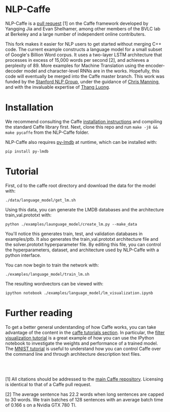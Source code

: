 # NLP-Caffe

NLP-Caffe is a <a href="https://github.com/Russell91/nlp_caffe/blob/master/CHANGES.txt" target="_blank">pull request</a> [1] on the Caffe framework developed by Yangqing Jia and Evan Shelhamer, among other members of the BVLC lab at Berkeley and a large number of independent online contributers. 

This fork makes it easier for NLP users to get started without merging C++ code. The current example constructs a language model for a small subset of Google's Billion Word corpus. It uses a two-layer LSTM architecture that processes in excess of 15,000 words per second [2], and achieves a perplexity of 89. More examples for Machine Translation using the encoder-decoder model and character-level RNNs are in the works. Hopefully, this code will eventually be merged into the Caffe master branch. This work was funded by the <a href="http://nlp.stanford.edu/" target="_blank">Stanford NLP Group</a>, under the guidance of <a href="http://nlp.stanford.edu/~manning/" target="_blank">Chris Manning</a>, and with the invaluable expertise of <a href="http://stanford.edu/~lmthang/" target="_blank">Thang Luong</a>.

# Installation

We recommend consulting the Caffe <a href="http://caffe.berkeleyvision.org/installation.html" target="_blank">installation instructions</a> and compiling the standard Caffe library first. Next, clone this repo and run `make -j8 && make pycaffe` from the NLP-Caffe folder.

NLP-Caffe also requires <a href="https://github.com/dw/py-lmdb/" target="_blank">py-lmdb</a> at runtime, which can be installed with:

    pip install py-lmdb

# Tutorial

First, cd to the caffe root directory and download the data for the model with:

    ./data/language_model/get_lm.sh

Using this data, you can generate the LMDB databases and the architecture train_val.prototxt with:

    python ./examples/launguage_model/create_lm.py --make_data

You'll notice this generates train, test, and validation databases in examples/ptb. It also generates the train_val.prototxt architecture file and the solver.prototxt hyperparameter file. By editing this file, you can control the hyperparameters, dataset, and architecture used by NLP-Caffe with a python interface.

You can now begin to train the network with:

    ./examples/language_model/train_lm.sh

The resulting wordvectors can be viewed with:

    ipython notebook ./examples/language_model/lm_visualization.ipynb

# Further reading

To get a better general understanding of how Caffe works, you can take advantage of the content in the <a href="http://caffe.berkeleyvision.org/installation.html" target="_blank">caffe tutorials section</a>. In particular, the <a href="http://nbviewer.ipython.org/github/BVLC/caffe/blob/master/examples/filter_visualization.ipynb" target="_blank">filter visualization tutorial</a> is a great example of how you can use the IPython notebook to investigate the weights and performance of a trained model. The <a href="http://caffe.berkeleyvision.org/gathered/examples/mnist.html" target="_blank">MNIST tutorial</a> is useful to understand how you can control Caffe over the command line and through architecture description text files.

<br>
<br>

[1] All citations should be addressed to the <a href="https://github.com/BVLC/caffe" target="_blank">main Caffe repository</a>. Licensing is identical to that of a Caffe pull request.

[2] The average sentence has 22.2 words when long sentences are capped to 30 words. We train batches of 128 sentences with an average batch time of 0.166 s on a Nvidia GTX 780 TI.
